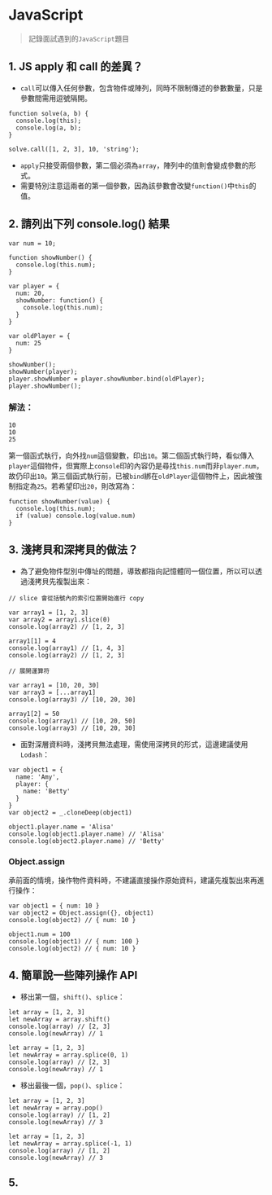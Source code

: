 # JavaScript

> 記錄面試遇到的`JavaScript`題目

## 1. JS apply 和 call 的差異？

- `call`可以傳入任何參數，包含物件或陣列，同時不限制傳述的參數數量，只是參數間需用逗號隔開。

```
function solve(a, b) {
  console.log(this);
  console.log(a, b);
}

solve.call([1, 2, 3], 10, 'string');
```

- `apply`只接受兩個參數，第二個必須為`array`，陣列中的值則會變成參數的形式。
- 需要特別注意這兩者的第一個參數，因為該參數會改變`function()`中`this`的值。

## 2. 請列出下列 console.log() 結果

```
var num = 10;

function showNumber() {
  console.log(this.num);
}

var player = {
  num: 20,
  showNumber: function() {
    console.log(this.num);
  }
}

var oldPlayer = {
  num: 25
}

showNumber();
showNumber(player);
player.showNumber = player.showNumber.bind(oldPlayer);
player.showNumber();
```

### 解法：

```
10
10
25
```

第一個函式執行，向外找`num`這個變數，印出`10`。第二個函式執行時，看似傳入`player`這個物件，但實際上`console`印的內容仍是尋找`this.num`而非`player.num`，故仍印出`10`。第三個函式執行前，已被`bind`綁在`oldPlayer`這個物件上，因此被強制指定為`25`。若希望印出`20`，則改寫為：

```
function showNumber(value) {
  console.log(this.num);
  if (value) console.log(value.num)
}
```

## 3. 淺拷貝和深拷貝的做法？

- 為了避免物件型別中傳址的問題，導致都指向記憶體同一個位置，所以可以透過淺拷貝先複製出來：

```
// slice 會從括號內的索引位置開始進行 copy

var array1 = [1, 2, 3]
var array2 = array1.slice(0)
console.log(array2) // [1, 2, 3]

array1[1] = 4
console.log(array1) // [1, 4, 3]
console.log(array2) // [1, 2, 3]

// 展開運算符

var array1 = [10, 20, 30]
var array3 = [...array1]
console.log(array3) // [10, 20, 30]

array1[2] = 50
console.log(array1) // [10, 20, 50]
console.log(array3) // [10, 20, 30]
```

- 面對深層資料時，淺拷貝無法處理，需使用深拷貝的形式，這邊建議使用`Lodash`：

```
var object1 = {
  name: 'Amy',
  player: {
    name: 'Betty'
  }
}
var object2 = _.cloneDeep(object1)

object1.player.name = 'Alisa'
console.log(object1.player.name) // 'Alisa'
console.log(object2.player.name) // 'Betty'
```

### Object.assign

承前面的情境，操作物件資料時，不建議直接操作原始資料，建議先複製出來再進行操作：

```
var object1 = { num: 10 }
var object2 = Object.assign({}, object1)
console.log(object2) // { num: 10 }

object1.num = 100
console.log(object1) // { num: 100 }
console.log(object2) // { num: 10 }
```

## 4. 簡單說一些陣列操作 API

- 移出第一個，`shift()`、`splice`：

```
let array = [1, 2, 3]
let newArray = array.shift()
console.log(array) // [2, 3]
console.log(newArray) // 1
```

```
let array = [1, 2, 3]
let newArray = array.splice(0, 1)
console.log(array) // [2, 3]
console.log(newArray) // 1
```

- 移出最後一個，`pop()`、`splice`：

```
let array = [1, 2, 3]
let newArray = array.pop()
console.log(array) // [1, 2]
console.log(newArray) // 3
```

```
let array = [1, 2, 3]
let newArray = array.splice(-1, 1)
console.log(array) // [1, 2]
console.log(newArray) // 3
```

## 5.

